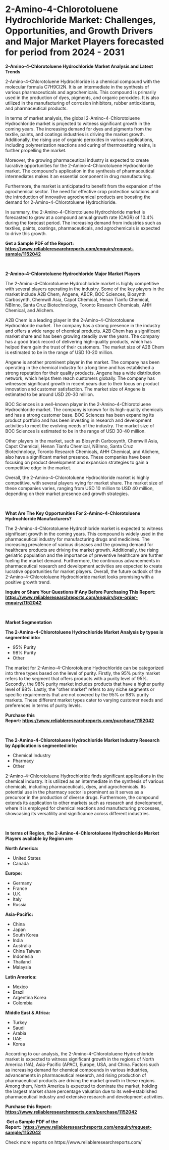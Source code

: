 <p><h1>2-Amino-4-Chlorotoluene Hydrochloride Market: Challenges, Opportunities, and Growth Drivers and Major Market Players forecasted for period from 2024 - 2031</h1></p><p><strong>2-Amino-4-Chlorotoluene Hydrochloride Market Analysis and Latest Trends</strong></p>
<p><p>2-Amino-4-Chlorotoluene Hydrochloride is a chemical compound with the molecular formula C7H9Cl2N. It is an intermediate in the synthesis of various pharmaceuticals and agrochemicals. This compound is primarily used in the production of dyes, pigments, and organic peroxides. It is also utilized in the manufacturing of corrosion inhibitors, rubber antioxidants, and pharmaceutical products.</p><p>In terms of market analysis, the global 2-Amino-4-Chlorotoluene Hydrochloride market is projected to witness significant growth in the coming years. The increasing demand for dyes and pigments from the textile, paints, and coatings industries is driving the market growth. Additionally, the rising use of organic peroxides in various applications, including polymerization reactions and curing of thermosetting resins, is further propelling the market.</p><p>Moreover, the growing pharmaceutical industry is expected to create lucrative opportunities for the 2-Amino-4-Chlorotoluene Hydrochloride market. The compound's application in the synthesis of pharmaceutical intermediates makes it an essential component in drug manufacturing.</p><p>Furthermore, the market is anticipated to benefit from the expansion of the agrochemical sector. The need for effective crop protection solutions and the introduction of innovative agrochemical products are boosting the demand for 2-Amino-4-Chlorotoluene Hydrochloride.</p><p>In summary, the 2-Amino-4-Chlorotoluene Hydrochloride market is forecasted to grow at a compound annual growth rate (CAGR) of 10.4% during the forecast period. The increasing demand from industries such as textiles, paints, coatings, pharmaceuticals, and agrochemicals is expected to drive this growth.</p></p>
<p><strong>Get a Sample PDF of the Report:&nbsp; <a href="https://www.reliableresearchreports.com/enquiry/request-sample/1152042">https://www.reliableresearchreports.com/enquiry/request-sample/1152042</a></strong></p>
<p>&nbsp;</p>
<p><strong>2-Amino-4-Chlorotoluene Hydrochloride Major Market Players</strong></p>
<p><p>The 2-Amino-4-Chlorotoluene Hydrochloride market is highly competitive with several players operating in the industry. Some of the key players in the market include A2B Chem, Angene, ABCR, BOC Sciences, Biosynth Carbosynth, Chemwill Asia, Capot Chemical, Henan Tianfu Chemical, NBInno, Santa Cruz Biotechnology, Toronto Research Chemicals, AHH Chemical, and Alichem.</p><p>A2B Chem is a leading player in the 2-Amino-4-Chlorotoluene Hydrochloride market. The company has a strong presence in the industry and offers a wide range of chemical products. A2B Chem has a significant market share and has been growing steadily over the years. The company has a good track record of delivering high-quality products, which has helped them gain the trust of their customers. The market size of A2B Chem is estimated to be in the range of USD 10-20 million.</p><p>Angene is another prominent player in the market. The company has been operating in the chemical industry for a long time and has established a strong reputation for their quality products. Angene has a wide distribution network, which helps them reach customers globally. The company has witnessed significant growth in recent years due to their focus on product innovation and customer satisfaction. The market size of Angene is estimated to be around USD 20-30 million.</p><p>BOC Sciences is a well-known player in the 2-Amino-4-Chlorotoluene Hydrochloride market. The company is known for its high-quality chemicals and has a strong customer base. BOC Sciences has been expanding its product portfolio and has been investing in research and development activities to meet the evolving needs of the industry. The market size of BOC Sciences is estimated to be in the range of USD 30-40 million.</p><p>Other players in the market, such as Biosynth Carbosynth, Chemwill Asia, Capot Chemical, Henan Tianfu Chemical, NBInno, Santa Cruz Biotechnology, Toronto Research Chemicals, AHH Chemical, and Alichem, also have a significant market presence. These companies have been focusing on product development and expansion strategies to gain a competitive edge in the market.</p><p>Overall, the 2-Amino-4-Chlorotoluene Hydrochloride market is highly competitive, with several players vying for market share. The market size of these companies varies, ranging from USD 10 million to USD 40 million, depending on their market presence and growth strategies.</p></p>
<p>&nbsp;</p>
<p><strong>What Are The Key Opportunities For 2-Amino-4-Chlorotoluene Hydrochloride Manufacturers?</strong></p>
<p><p>The 2-Amino-4-Chlorotoluene Hydrochloride market is expected to witness significant growth in the coming years. This compound is widely used in the pharmaceutical industry for manufacturing drugs and medicines. The increasing prevalence of various diseases and the growing demand for healthcare products are driving the market growth. Additionally, the rising geriatric population and the importance of preventive healthcare are further fueling the market demand. Furthermore, the continuous advancements in pharmaceutical research and development activities are expected to create lucrative opportunities for market players. Overall, the future outlook of the 2-Amino-4-Chlorotoluene Hydrochloride market looks promising with a positive growth trend.</p></p>
<p><strong>Inquire or Share Your Questions If Any Before Purchasing This Report: <a href="https://www.reliableresearchreports.com/enquiry/pre-order-enquiry/1152042">https://www.reliableresearchreports.com/enquiry/pre-order-enquiry/1152042</a></strong></p>
<p>&nbsp;</p>
<p><strong>Market Segmentation</strong></p>
<p><strong>The 2-Amino-4-Chlorotoluene Hydrochloride Market Analysis by types is segmented into:</strong></p>
<p><ul><li>95% Purity</li><li>98% Purity</li><li>Other</li></ul></p>
<p><p>The market for 2-Amino-4-Chlorotoluene Hydrochloride can be categorized into three types based on the level of purity. Firstly, the 95% purity market refers to the segment that offers products with a purity level of 95%. Secondly, the 98% purity market includes products that have a higher purity level of 98%. Lastly, the "other market" refers to any niche segments or specific requirements that are not covered by the 95% or 98% purity markets. These different market types cater to varying customer needs and preferences in terms of purity levels.</p></p>
<p><strong>Purchase this Report:&nbsp;<a href="https://www.reliableresearchreports.com/purchase/1152042">https://www.reliableresearchreports.com/purchase/1152042</a></strong></p>
<p>&nbsp;</p>
<p><strong>The 2-Amino-4-Chlorotoluene Hydrochloride Market Industry Research by Application is segmented into:</strong></p>
<p><ul><li>Chemical Industry</li><li>Pharmacy</li><li>Other</li></ul></p>
<p><p>2-Amino-4-Chlorotoluene Hydrochloride finds significant applications in the chemical industry. It is utilized as an intermediate in the synthesis of various chemicals, including pharmaceuticals, dyes, and agrochemicals. Its potential use in the pharmacy sector is prominent as it serves as a precursor in the production of diverse drugs. Furthermore, the compound extends its application to other markets such as research and development, where it is employed for chemical reactions and manufacturing processes, showcasing its versatility and significance across different industries.</p></p>
<p>&nbsp;</p>
<p><strong>In terms of Region, the 2-Amino-4-Chlorotoluene Hydrochloride Market Players available by Region are:</strong></p>
<p>
    <p> <strong> North America: </strong>
        <ul>
            <li>United States</li>
            <li>Canada</li>
        </ul>
        </p> 
    <p> <strong> Europe: </strong>
        <ul>
            <li>Germany</li>
            <li>France</li>
            <li>U.K.</li>
            <li>Italy</li>
            <li>Russia</li>
        </ul>
        </p> 
    <p> <strong> Asia-Pacific: </strong>
        <ul>
            <li>China</li>
            <li>Japan</li>
            <li>South Korea</li>
            <li>India</li>
            <li>Australia</li>
            <li>China Taiwan</li>
            <li>Indonesia</li>
            <li>Thailand</li>
            <li>Malaysia</li>
        </ul>
        </p> 
    <p> <strong> Latin America: </strong>
        <ul>
            <li>Mexico</li>
            <li>Brazil</li>
            <li>Argentina Korea</li>
            <li>Colombia</li>
        </ul>
        </p> 
    <p> <strong> Middle East & Africa: </strong>
        <ul>
            <li>Turkey</li>
            <li>Saudi</li>
            <li>Arabia</li>
            <li>UAE</li>
            <li>Korea</li>
        </ul>
    </p>
    </p>
<p><p>According to our analysis, the 2-Amino-4-Chlorotoluene Hydrochloride market is expected to witness significant growth in the regions of North America (NA), Asia-Pacific (APAC), Europe, USA, and China. Factors such as increasing demand for chemical compounds in various industries, advancements in pharmaceutical research, and rising production of pharmaceutical products are driving the market growth in these regions. Among them, North America is expected to dominate the market, holding the largest market share percentage valuation due to its well-established pharmaceutical industry and extensive research and development activities.</p></p>
<p><strong>Purchase this Report: <a href="https://www.reliableresearchreports.com/purchase/1152042">https://www.reliableresearchreports.com/purchase/1152042</a></strong></p>
<p>&nbsp;<strong>Get a Sample PDF of the Report:&nbsp;&nbsp;<a href="https://www.reliableresearchreports.com/enquiry/request-sample/1152042">https://www.reliableresearchreports.com/enquiry/request-sample/1152042</a></strong></p>
<p><strong></strong></p>
<p>Check more reports on https://www.reliableresearchreports.com/</p>